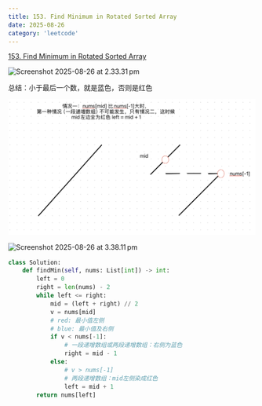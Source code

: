 ```yaml
---
title: 153. Find Minimum in Rotated Sorted Array
date: 2025-08-26
category: 'leetcode'
---
```


[153. Find Minimum in Rotated Sorted Array](https://leetcode.cn/problems/find-minimum-in-rotated-sorted-array/)

![Screenshot 2025-08-26 at 2.33.31 pm](assets/Screenshot%202025-08-26%20at%202.33.31%E2%80%AFpm.png)

总结：小于最后一个数，就是蓝色，否则是红色

![image-20250826153405698](assets/image-20250826153405698.png)

![Screenshot 2025-08-26 at 3.38.11 pm](assets/Screenshot%202025-08-26%20at%203.38.11%E2%80%AFpm.png)

```python
class Solution:
    def findMin(self, nums: List[int]) -> int:
        left = 0
        right = len(nums) - 2
        while left <= right:
            mid = (left + right) // 2
            v = nums[mid]
            # red: 最小值左侧
            # blue: 最小值及右侧
            if v < nums[-1]:
                # 一段递增数组或两段递增数组：右侧为蓝色
                right = mid - 1
            else:
                # v > nums[-1]
                # 两段递增数组：mid左侧染成红色
                left = mid + 1
        return nums[left]
```
